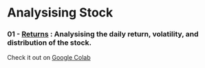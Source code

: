 # Analysising Stock

### 01 - [Returns](notebooks/01-returns.ipynb) : Analysising the daily return, volatility, and distribution of the stock.

Check it out on [Google Colab](https://colab.research.google.com/drive/1P7bXXQH_fVJFynASf0ytyT8LAJQZkblv)
